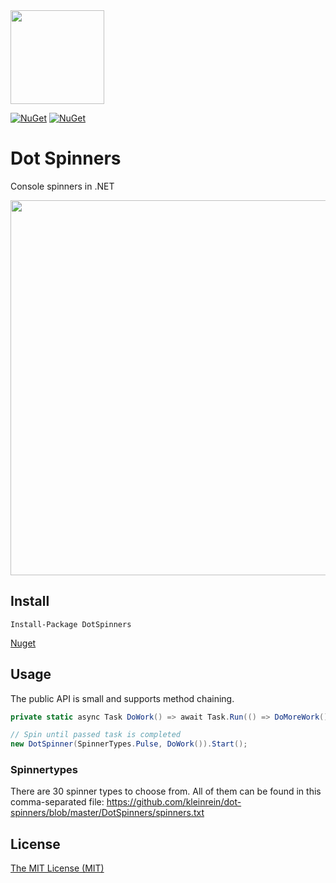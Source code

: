 <img src="https://raw.githubusercontent.com/kleinrein/dot-spinners/master/DotSpinners.Resources/DotSpinners.png" width="150">

[![NuGet](https://img.shields.io/nuget/dt/DotSpinners.svg)]()
[![NuGet](https://img.shields.io/nuget/v/DotSpinners.svg)]()

# Dot Spinners
Console spinners in .NET

<img src="https://github.com/kleinrein/dot-spinners/blob/master/DotSpinners.Resources/DotSpinners.gif" width="600">

## Install
```posh
Install-Package DotSpinners 
```
[Nuget](https://www.nuget.org/packages/DotSpinners/)

## Usage
The public API is small and supports method chaining.
```c#
private static async Task DoWork() => await Task.Run(() => DoMoreWork());

// Spin until passed task is completed
new DotSpinner(SpinnerTypes.Pulse, DoWork()).Start();
```

### Spinnertypes
There are 30 spinner types to choose from. All of them can be found in this comma-separated file:
https://github.com/kleinrein/dot-spinners/blob/master/DotSpinners/spinners.txt

## License
[The MIT License (MIT)](https://opensource.org/licenses/MIT)
